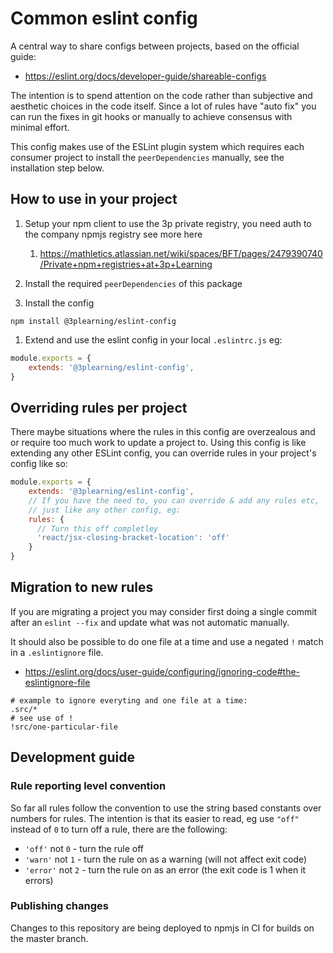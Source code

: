 # Common eslint config

A central way to share configs between projects, based on the official guide:

- https://eslint.org/docs/developer-guide/shareable-configs

The intention is to spend attention on the code rather than subjective and aesthetic
choices in the code itself. Since a lot of rules have "auto fix" you can run the fixes
in git hooks or manually to achieve consensus with minimal effort.

This config makes use of the ESLint plugin system which requires each consumer project to install
the `peerDependencies` manually, see the installation step below.

## How to use in your project

1) Setup your npm client to use the 3p private registry, you need auth to the company npmjs registry see more here
   1) https://mathletics.atlassian.net/wiki/spaces/BFT/pages/2479390740/Private+npm+registries+at+3p+Learning

2) Install the required `peerDependencies` of this package

3) Install the config

`npm install @3plearning/eslint-config`

1) Extend and use the eslint config in your local `.eslintrc.js` eg:

```javascript
module.exports = {
    extends: '@3plearning/eslint-config',
}
```

## Overriding rules per project

There maybe situations where the rules in this config are overzealous and or require too much
work to update a project to. Using this config is like extending any other ESLint config, you can override
rules in your project's config like so:

```javascript
module.exports = {
    extends: '@3plearning/eslint-config',
    // If you have the need to, you can override & add any rules etc,
    // just like any other config, eg:
    rules: {
      // Turn this off completley
      'react/jsx-closing-bracket-location': 'off'
    }
}
```

## Migration to new rules

If you are migrating a project you may consider first doing a single commit after
an `eslint --fix` and update what was not automatic manually.

It should also be possible to do one file at a time and use a negated `!` match in a `.eslintignore` file.

- https://eslint.org/docs/user-guide/configuring/ignoring-code#the-eslintignore-file

```shell
# example to ignore everyting and one file at a time:
.src/*
# see use of !
!src/one-particular-file
```

## Development guide

### Rule reporting level convention

So far all rules follow the convention to use the string based constants over numbers for rules.
The intention is that its easier to read, eg use `"off"` instead of `0` to turn off a rule, there are the following:

- `'off'` not `0` - turn the rule off
- `'warn'` not `1` - turn the rule on as a warning (will not affect exit code)
- `'error'` not `2` - turn the rule on as an error (the exit code is 1 when it errors)

### Publishing changes

Changes to this repository are being deployed to npmjs in CI for builds on the master branch.
